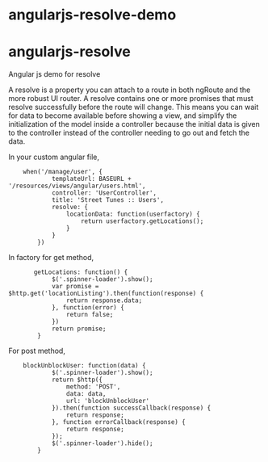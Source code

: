 # angularjs-resolve-demo

# angularjs-resolve
Angular js demo for resolve

A resolve is a property you can attach to a route in both ngRoute and the more robust UI router. 
A resolve contains one or more promises that must resolve successfully before the route will change.
This means you can wait for data to become available before showing a view, and simplify the initialization of the model inside a controller because the initial data is given to the controller instead of the controller needing to go out and fetch the data.

In your custom angular file,

        when('/manage/user', {
                templateUrl: BASEURL + '/resources/views/angular/users.html',
                controller: 'UserController',
                title: 'Street Tunes :: Users',
                resolve: {
                    locationData: function(userfactory) {
                        return userfactory.getLocations();
                    }
                }
            })

In factory for get method,

           getLocations: function() {
                $('.spinner-loader').show();
                var promise = $http.get('locationListing').then(function(response) {
                    return response.data;
                }, function(error) {
                    return false;
                })
                return promise;
            }
            
For post method,

        blockUnblockUser: function(data) {
                $('.spinner-loader').show();
                return $http({
                    method: 'POST',
                    data: data,
                    url: 'blockUnblockUser'
                }).then(function successCallback(response) {
                    return response;
                }, function errorCallback(response) {
                    return response;
                });
                $('.spinner-loader').hide();
            }
